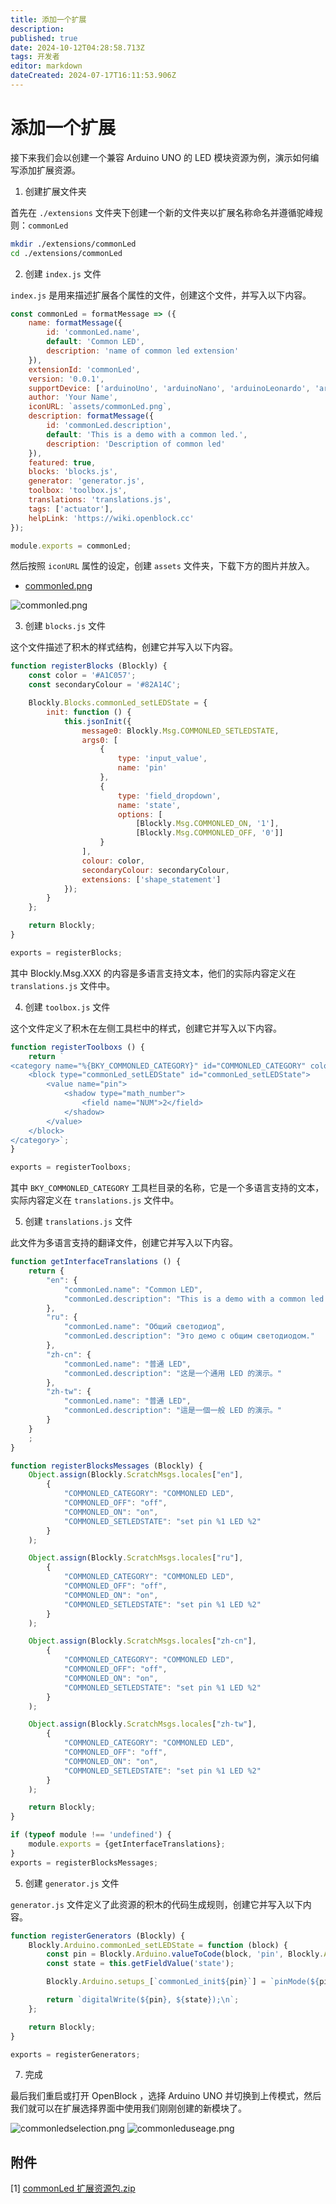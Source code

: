 ```yaml
---
title: 添加一个扩展
description: 
published: true
date: 2024-10-12T04:28:58.713Z
tags: 开发者
editor: markdown
dateCreated: 2024-07-17T16:11:53.906Z
---
```


# 添加一个扩展

接下来我们会以创建一个兼容 Arduino UNO 的 LED 模块资源为例，演示如何编写添加扩展资源。

1. 创建扩展文件夹

首先在 `./extensions` 文件夹下创建一个新的文件夹以扩展名称命名并遵循驼峰规则：`commonLed`

```bash
mkdir ./extensions/commonLed
cd ./extensions/commonLed
```

2. 创建 `index.js` 文件

`index.js` 是用来描述扩展各个属性的文件，创建这个文件，并写入以下内容。

```js
const commonLed = formatMessage => ({
    name: formatMessage({
        id: 'commonLed.name',
        default: 'Common LED',
        description: 'name of common led extension'
    }),
    extensionId: 'commonLed',
    version: '0.0.1',
    supportDevice: ['arduinoUno', 'arduinoNano', 'arduinoLeonardo', 'arduinoMega2560'],
    author: 'Your Name',
    iconURL: `assets/commonLed.png`,
    description: formatMessage({
        id: 'commonLed.description',
        default: 'This is a demo with a common led.',
        description: 'Description of common led'
    }),
    featured: true,
    blocks: 'blocks.js',
    generator: 'generator.js',
    toolbox: 'toolbox.js',
    translations: 'translations.js',
    tags: ['actuator'],
    helpLink: 'https://wiki.openblock.cc'
});

module.exports = commonLed;
```

然后按照 `iconURL` 属性的设定，创建 `assets` 文件夹，下载下方的图片并放入。

- [commonled.png](/developer-guide/plugin-development/add-a-extension/commonled.png)

![commonled.png](/developer-guide/plugin-development/add-a-extension/commonled.png)

3. 创建 `blocks.js` 文件

这个文件描述了积木的样式结构，创建它并写入以下内容。

```js
function registerBlocks (Blockly) {
    const color = '#A1C057';
    const secondaryColour = '#82A14C';

    Blockly.Blocks.commonLed_setLEDState = {
        init: function () {
            this.jsonInit({
                message0: Blockly.Msg.COMMONLED_SETLEDSTATE,
                args0: [
                    {
                        type: 'input_value',
                        name: 'pin'
                    },
                    {
                        type: 'field_dropdown',
                        name: 'state',
                        options: [
                            [Blockly.Msg.COMMONLED_ON, '1'],
                            [Blockly.Msg.COMMONLED_OFF, '0']]
                    }
                ],
                colour: color,
                secondaryColour: secondaryColour,
                extensions: ['shape_statement']
            });
        }
    };

    return Blockly;
}

exports = registerBlocks;
```
其中 Blockly.Msg.XXX 的内容是多语言支持文本，他们的实际内容定义在 `translations.js` 文件中。

4. 创建 `toolbox.js` 文件

这个文件定义了积木在左侧工具栏中的样式，创建它并写入以下内容。

```js
function registerToolboxs () {
    return `
<category name="%{BKY_COMMONLED_CATEGORY}" id="COMMONLED_CATEGORY" colour="#A6D200" secondaryColour="#A1C057">
    <block type="commonLed_setLEDState" id="commonLed_setLEDState">
        <value name="pin">
            <shadow type="math_number">
                <field name="NUM">2</field>
            </shadow>
        </value>
    </block>
</category>`;
}

exports = registerToolboxs;
```

其中 `BKY_COMMONLED_CATEGORY` 工具栏目录的名称，它是一个多语言支持的文本，实际内容定义在 `translations.js` 文件中。

5. 创建 `translations.js` 文件

此文件为多语言支持的翻译文件，创建它并写入以下内容。

```js
function getInterfaceTranslations () {
    return {
        "en": {
            "commonLed.name": "Common LED",
            "commonLed.description": "This is a demo with a common led."
        },
        "ru": {
            "commonLed.name": "Общий светодиод",
            "commonLed.description": "Это демо с общим светодиодом."
        },
        "zh-cn": {
            "commonLed.name": "普通 LED",
            "commonLed.description": "这是一个通用 LED 的演示。"
        },
        "zh-tw": {
            "commonLed.name": "普通 LED",
            "commonLed.description": "這是一個一般 LED 的演示。"
        }
    }
    ;
}

function registerBlocksMessages (Blockly) {
    Object.assign(Blockly.ScratchMsgs.locales["en"],
        {
            "COMMONLED_CATEGORY": "COMMONLED LED",
            "COMMONLED_OFF": "off",
            "COMMONLED_ON": "on",
            "COMMONLED_SETLEDSTATE": "set pin %1 LED %2"
        }
    );

    Object.assign(Blockly.ScratchMsgs.locales["ru"],
        {
            "COMMONLED_CATEGORY": "COMMONLED LED",
            "COMMONLED_OFF": "off",
            "COMMONLED_ON": "on",
            "COMMONLED_SETLEDSTATE": "set pin %1 LED %2"
        }
    );

    Object.assign(Blockly.ScratchMsgs.locales["zh-cn"],
        {
            "COMMONLED_CATEGORY": "COMMONLED LED",
            "COMMONLED_OFF": "off",
            "COMMONLED_ON": "on",
            "COMMONLED_SETLEDSTATE": "set pin %1 LED %2"
        }
    );

    Object.assign(Blockly.ScratchMsgs.locales["zh-tw"],
        {
            "COMMONLED_CATEGORY": "COMMONLED LED",
            "COMMONLED_OFF": "off",
            "COMMONLED_ON": "on",
            "COMMONLED_SETLEDSTATE": "set pin %1 LED %2"
        }
    );

    return Blockly;
}

if (typeof module !== 'undefined') {
    module.exports = {getInterfaceTranslations};
}
exports = registerBlocksMessages;
```

5. 创建 `generator.js` 文件

`generator.js` 文件定义了此资源的积木的代码生成规则，创建它并写入以下内容。

```js
function registerGenerators (Blockly) {
    Blockly.Arduino.commonLed_setLEDState = function (block) {
        const pin = Blockly.Arduino.valueToCode(block, 'pin', Blockly.Arduino.ORDER_ATOMIC);
        const state = this.getFieldValue('state');

        Blockly.Arduino.setups_[`commonLed_init${pin}`] = `pinMode(${pin}, OUTPUT);`;

        return `digitalWrite(${pin}, ${state});\n`;
    };

    return Blockly;
}

exports = registerGenerators;
```

7. 完成

最后我们重启或打开 OpenBlock ，选择 Arduino UNO 并切换到上传模式，然后我们就可以在扩展选择界面中使用我们刚刚创建的新模块了。

![commonledselection.png](/developer-guide/plugin-development/add-a-extension/commonledselection.png)
![commonleduseage.png](/developer-guide/plugin-development/add-a-extension/commonleduseage.png)

## 附件

[1] [commonLed 扩展资源包.zip](/developer-guide/plugin-development/add-a-extension/commonled.zip)
